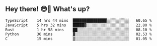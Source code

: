## Hey there! 😎👋 What's up?

<!--START_SECTION:waka-->

```txt
TypeScript    14 hrs 44 mins  ███████████████░░░░░░░░░░   60.65 %
JavaScript    5 hrs 32 mins   █████▓░░░░░░░░░░░░░░░░░░░   22.80 %
Rust          1 hr 58 mins    ██░░░░░░░░░░░░░░░░░░░░░░░   08.10 %
Python        36 mins         ▓░░░░░░░░░░░░░░░░░░░░░░░░   02.53 %
C             15 mins         ▒░░░░░░░░░░░░░░░░░░░░░░░░   01.05 %
```

<!--END_SECTION:waka-->
